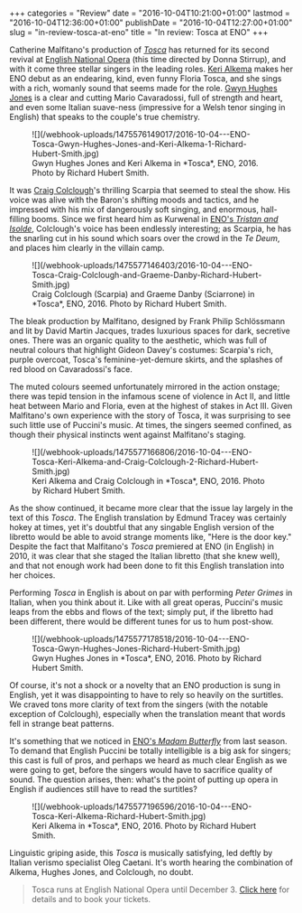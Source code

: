 +++
categories = "Review"
date = "2016-10-04T10:21:00+01:00"
lastmod = "2016-10-04T12:36:00+01:00"
publishDate = "2016-10-04T12:27:00+01:00"
slug = "in-review-tosca-at-eno"
title = "In review: Tosca at ENO"
+++

Catherine Malfitano's production of [*Tosca*](https://www.eno.org/whats-on/tosca/) has returned for its second revival at [English National Opera](/scene/companies/english-national-opera/) (this time directed by Donna Stirrup), and with it come three stellar singers in the leading roles. [Keri Alkema](/talking-with-singers-keri-alkema/) makes her ENO debut as an endearing, kind, even funny Floria Tosca, and she sings with a rich, womanly sound that seems made for the role. [Gwyn Hughes Jones](/scene/people/gwyn-hughes-jones/) is a clear and cutting Mario Cavaradossi, full of strength and heart, and even some Italian suave-ness (impressive for a Welsh tenor singing in English) that speaks to the couple's true chemistry.

<figure data-type="image">
![](/webhook-uploads/1475576149017/2016-10-04---ENO-Tosca-Gwyn-Hughes-Jones-and-Keri-Alkema-1-Richard-Hubert-Smith.jpg)
<figcaption>Gwyn Hughes Jones and Keri Alkema in *Tosca*, ENO, 2016. Photo by Richard Hubert Smith.</figcaption>
</figure>

It was [Craig Colclough](/scene/people/craig-colclough/)'s thrilling Scarpia that seemed to steal the show. His voice was alive with the Baron's shifting moods and tactics, and he impressed with his mix of dangerously soft singing, and enormous, hall-filling booms. Since we first heard him as Kurwenal in [ENO's *Tristan and Isolde*](/in-review-tristan-and-isolde-at-eno/), Colclough's voice has been endlessly interesting; as Scarpia, he has the snarling cut in his sound which soars over the crowd in the *Te Deum*, and places him clearly in the villain camp.

<figure data-type="image">
![](/webhook-uploads/1475577146403/2016-10-04---ENO-Tosca-Craig-Colclough-and-Graeme-Danby-Richard-Hubert-Smith.jpg)
<figcaption>Craig Colclough (Scarpia) and Graeme Danby (Sciarrone) in *Tosca*, ENO, 2016. Photo by Richard Hubert Smith.</figcaption>
</figure>

The bleak production by Malfitano, designed by Frank Philip Schlössmann and lit by David Martin Jacques, trades luxurious spaces for dark, secretive ones. There was an organic quality to the aesthetic, which was full of neutral colours that highlight Gideon Davey's costumes: Scarpia's rich, purple overcoat, Tosca's feminine-yet-demure skirts, and the splashes of red blood on Cavaradossi's face. 

The muted colours seemed unfortunately mirrored in the action onstage; there was tepid tension in the infamous scene of violence in Act II, and little heat between Mario and Floria, even at the highest of stakes in Act III. Given Malfitano's own experience with the story of Tosca, it was surprising to see such little use of Puccini's music. At times, the singers seemed confined, as though their physical instincts went against Malfitano's staging.

<figure data-type="image">
![](/webhook-uploads/1475577166806/2016-10-04---ENO-Tosca-Keri-Alkema-and-Craig-Colclough-2-Richard-Hubert-Smith.jpg)
<figcaption>Keri Alkema and Craig Colclough in *Tosca*, ENO, 2016. Photo by Richard Hubert Smith.</figcaption>
</figure>

As the show continued, it became more clear that the issue lay largely in the text of this *Tosca*. The English translation by Edmund Tracey was certainly hokey at times, yet it's doubtful that any singable English version of the libretto would be able to avoid strange moments like, "Here is the door key." Despite the fact that Malfitano's *Tosca* premiered at ENO (in English) in 2010, it was clear that she staged the Italian libretto (that she knew well), and that not enough work had been done to fit this English translation into her choices.

Performing *Tosca* in English is about on par with performing *Peter Grimes* in Italian, when you think about it. Like with all great operas, Puccini's music leaps from the ebbs and flows of the text; simply put, if the libretto had been different, there would be different tunes for us to hum post-show.

<figure data-type="image">
![](/webhook-uploads/1475577178518/2016-10-04---ENO-Tosca-Gwyn-Hughes-Jones-Richard-Hubert-Smith.jpg)
<figcaption>Gwyn Hughes Jones in *Tosca*, ENO, 2016. Photo by Richard Hubert Smith.</figcaption>
</figure>

Of course, it's not a shock or a novelty that an ENO production is sung in English, yet it was disappointing to have to rely so heavily on the surtitles. We craved tons more clarity of text from the singers (with the notable exception of Colclough), especially when the translation meant that words fell in strange beat patterns.

It's something that we noticed in [ENO's *Madam Butterfly*](/in-review-madam-butterfly-at-eno/) from last season. To demand that English Puccini be totally intelligible is a big ask for singers; this cast is full of pros, and perhaps we heard as much clear English as we were going to get, before the singers would have to sacrifice quality of sound. The question arises, then: what's the point of putting up opera in English if audiences still have to read the surtitles?

<figure data-type="image">
![](/webhook-uploads/1475577196596/2016-10-04---ENO-Tosca-Keri-Alkema-Richard-Hubert-Smith.jpg)
<figcaption>Keri Alkema in *Tosca*, ENO, 2016. Photo by Richard Hubert Smith.</figcaption>
</figure>

Linguistic griping aside, this *Tosca* is musically satisfying, led deftly by Italian verismo specialist Oleg Caetani. It's worth hearing the combination of Alkema, Hughes Jones, and Colclough, no doubt.

>Tosca runs at English National Opera until December 3. [Click here](https://www.eno.org/whats-on/tosca/) for details and to book your tickets.

